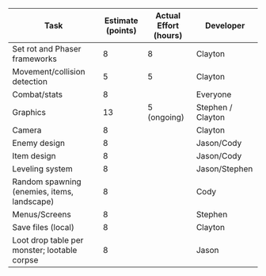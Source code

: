 | Task                                         | Estimate (points) | Actual Effort (hours) | Developer         |
| ---                                          | ---               | ---                   | ---               |
| Set rot and Phaser frameworks                | 8                 | 8                     | Clayton           |
| Movement/collision detection                 | 5                 | 5                     | Clayton           |
| Combat/stats                                 | 8                 |                       | Everyone          |
| Graphics                                     | 13                | 5 (ongoing)           | Stephen / Clayton |
| Camera                                       | 8                 |                       | Clayton           |
| Enemy design                                 | 8                 |                       | Jason/Cody        |
| Item design                                  | 8                 |                       | Jason/Cody        |
| Leveling system                              | 8                 |                       | Jason/Stephen     |
| Random spawning (enemies, items, landscape)  | 8                 |                       | Cody              |
| Menus/Screens                                | 8                 |                       | Stephen           |
| Save files (local)                           | 8                 |                       | Clayton           |
| Loot drop table per monster; lootable corpse | 8                 |                       | Jason             |

